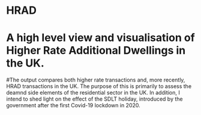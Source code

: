 # HRAD
# A high level view and visualisation of Higher Rate Additional Dwellings in the UK.
  #The output compares both higher rate transactions and, more recently, HRAD transactions in the UK. The purpose of this is primarily to assess the deamnd side elements
  of the residential sector in the UK. In addition, I intend to shed light on the effect of the SDLT holiday, introduced by the government after the first Covid-19 lockdown in 2020.
